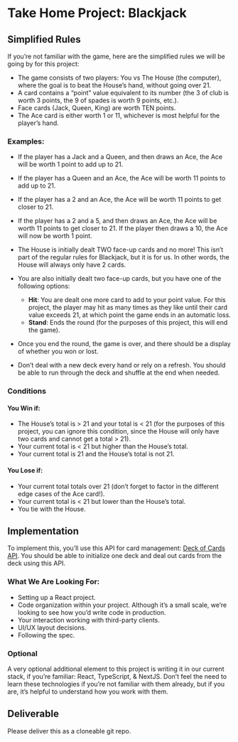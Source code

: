 # Take Home Project: Blackjack

## Simplified Rules

If you’re not familiar with the game, here are the simplified rules we will be going by for this project:

- The game consists of two players: You vs The House (the computer), where the goal is to beat the House’s hand, without going over 21.
- A card contains a “point” value equivalent to its number (the 3 of club is worth 3 points, the 9 of spades is worth 9 points, etc.). 
- Face cards (Jack, Queen, King) are worth TEN points.
- The Ace card is either worth 1 or 11, whichever is most helpful for the player’s hand. 

### Examples:
- If the player has a Jack and a Queen, and then draws an Ace, the Ace will be worth 1 point to add up to 21.
- If the player has a Queen and an Ace, the Ace will be worth 11 points to add up to 21.
- If the player has a 2 and an Ace, the Ace will be worth 11 points to get closer to 21.
- If the player has a 2 and a 5, and then draws an Ace, the Ace will be worth 11 points to get closer to 21. If the player then draws a 10, the Ace will now be worth 1 point.

- The House is initially dealt TWO face-up cards and no more! This isn’t part of the regular rules for Blackjack, but it is for us. In other words, the House will always only have 2 cards.
- You are also initially dealt two face-up cards, but you have one of the following options:

  - **Hit**: You are dealt one more card to add to your point value. For this project, the player may hit as many times as they like until their card value exceeds 21, at which point the game ends in an automatic loss.
  - **Stand**: Ends the round (for the purposes of this project, this will end the game).

- Once you end the round, the game is over, and there should be a display of whether you won or lost.
- Don’t deal with a new deck every hand or rely on a refresh. You should be able to run through the deck and shuffle at the end when needed.

### Conditions

#### You Win if:
- The House’s total is > 21 and your total is < 21 (for the purposes of this project, you can ignore this condition, since the House will only have two cards and cannot get a total > 21).
- Your current total is < 21 but higher than the House’s total.
- Your current total is 21 and the House’s total is not 21.

#### You Lose if:
- Your current total totals over 21 (don’t forget to factor in the different edge cases of the Ace card!).
- Your current total is < 21 but lower than the House’s total.
- You tie with the House.

## Implementation

To implement this, you’ll use this API for card management: [Deck of Cards API](http://deckofcardsapi.com/). You should be able to initialize one deck and deal out cards from the deck using this API.

### What We Are Looking For:
- Setting up a React project.
- Code organization within your project. Although it’s a small scale, we’re looking to see how you’d write code in production.
- Your interaction working with third-party clients.
- UI/UX layout decisions.
- Following the spec.

### Optional
A very optional additional element to this project is writing it in our current stack, if you’re familiar: React, TypeScript, & NextJS. Don’t feel the need to learn these technologies if you’re not familiar with them already, but if you are, it’s helpful to understand how you work with them.

## Deliverable
Please deliver this as a cloneable git repo.
